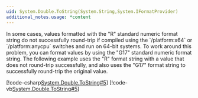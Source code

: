```yaml
---
uid: System.Double.ToString(System.String,System.IFormatProvider)
additional_notes.usage: *content
---
```


<p>In some cases, <xref href="System.Double"></xref> values formatted with the "R" standard numeric format string do not successfully round-trip if compiled using the `/platform:x64` or `/platform:anycpu` switches and run on 64-bit systems. To work around this problem, you can format <xref href="System.Double"></xref> values by using the "G17" standard numeric format string. The following example uses the "R" format string with a <xref href="System.Double"></xref> value that does not round-trip successfully, and also uses the "G17" format string to successfully round-trip the original value.  
  
 [!code-csharp[System.Double.ToString#5](~/samples/snippets/csharp/VS_Snippets_CLR_System/system.Double.ToString/cs/roundtripex1.cs#5)]
 [!code-vb[System.Double.ToString#5](~/samples/snippets/visualbasic/VS_Snippets_CLR_System/system.Double.ToString/vb/roundtripex1.vb#5)]</p>


